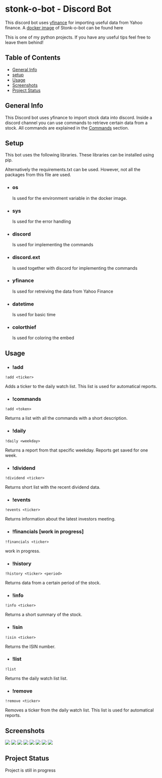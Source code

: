 # stonk-o-bot - Discord Bot
This discord bot uses [yfinance](https://pypi.org/project/yfinance/) for importing useful data from Yahoo finance.
A [docker image](https://hub.docker.com/repository/docker/hendrikjilderda/stonk-o-bot) of Stonk-o-bot can be found here 


This is one of my python projects. If you have any useful tips feel free to leave them behind!

## Table of Contents
* [General Info](#GeneralInfo)
* [setup](#Setup)
* [Usage](#Usage)
* [Screenshots](#Screenshots)
* [Project Status](#ProjectStatus)


## General Info 
This Discord bot uses yfinance to import stock data into discord. 
Inside a discord channel you can use commands to retrieve certain data from a stock. 
All commands are explained in the [Commands](#Commands) section.

## Setup
This bot uses the following libraries. These libraries can be installed using pip.

Alternatively the requirements.txt can be used. However, not all the packages from this file are used.
* ### os
  Is used for the environment variable in the docker image.
* ### sys
  Is used for the error handling
* ### discord
  Is used for implementing the commands
* ### discord.ext
  Is used together with discord for implementing the commands
* ### yfinance
  Is used for retreiving the data from Yahoo Finance
* ### datetime 
  Is used for basic time 
* ### colorthief
  Is used for coloring the embed 


## Usage
* ### !add
```
!add <ticker>
```
Adds a ticker to the daily watch list. This list is used for automatical reports.

* ### !commands
```
!add <token>
```
Returns a list with all the commands with a short description.
* ### !daily 
```
!daily <weekday>
```
Returns a report from that specific weekday. Reports get saved for one week.

* ### !dividend
```
!dividend <ticker>
```
Returns short list with the recent dividend data.

* ### !events 
```
!events <ticker>
```
Returns information about the latest investors meeting.

* ### !financials [work in progress]
```
!financials <ticker>
```
work in progress.

* ### !history
```
!history <ticker> <period>
```
Returns data from a certain period of the stock.
* ### !info
```
!info <ticker>
```
Returns a short summary of the stock.

* ### !isin
```
!isin <ticker>
```
Returns the ISIN number.

* ### !list
```
!list
```
Returns the daily watch list list.

* ### !remove
```
!remove <ticker>
```
Removes a ticker from the daily watch list. This list is used for automatical reports.

## Screenshots

![](./screenshots/commands.png)
![](./screenshots/daily.png)
![](./screenshots/dividends.png)
![](./screenshots/events.png)
![](./screenshots/help.png)
![](./screenshots/helphistory.png)
![](./screenshots/history.png)
![](./screenshots/infonew.png)

## Project Status
Project is still in progress


